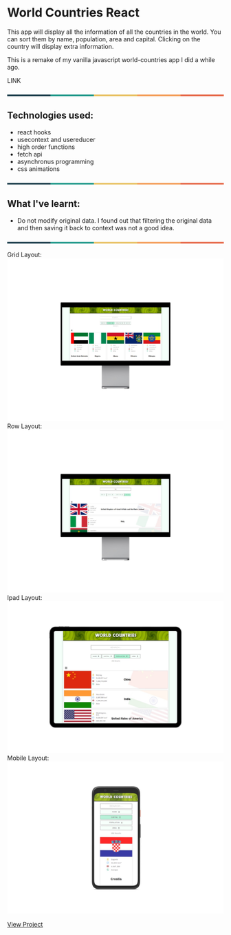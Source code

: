 # World Countries React

This app will display all the information of all the countries in the world. You can sort them by name, population, area and capital. Clicking on the country will display extra information.

This is a remake of my vanilla javascript world-countries app I did a while ago.

LINK

![This is an image](https://raw.githubusercontent.com/philipHinch/underline/main/underline.png)

## Technologies used:

- react hooks
- usecontext and usereducer
- high order functions
- fetch api
- asynchronus programming
- css animations

![This is an image](https://raw.githubusercontent.com/philipHinch/underline/main/underline.png)

## What I've learnt:

- Do not modify original data. I found out that filtering the original data and then saving it back to context was not a good idea.

![This is an image](https://raw.githubusercontent.com/philipHinch/underline/main/underline.png)

Grid Layout:
![This is an image](https://github.com/philipHinch/world_countries_react/blob/main/src/assets/previews/preview_large_grid.jpg?raw=true)
Row Layout:
![This is an image](https://github.com/philipHinch/world_countries_react/blob/main/src/assets/previews/preview_large_row.jpg?raw=true)
Ipad Layout:
![This is an image](https://github.com/philipHinch/world_countries_react/blob/main/src/assets/previews/preview_medium.jpg?raw=true)
Mobile Layout:
![This is an image](https://github.com/philipHinch/world_countries_react/blob/main/src/assets/previews/preview_small.jpg?raw=true)


[View Project](https://world-countries-react.vercel.app/)







